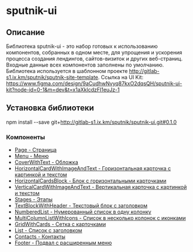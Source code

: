 # sputnik-ui
## Описание 
Библиотека sputnik-ui - это набор готовых к использованию компонентов, собранных в одном месте, для упрощения и ускорения процесса создания лендингов, сайтов-визиток и других веб-страниц.  
Входные данные всех компонентов заполнены по умолчанию.
Библиотека используется в шаблонном проекте http://gitlab-s1.ix.km/sputnik/sputnik-site-template.
Ссылка на UI Kit: https://www.figma.com/design/9aCudhwNvyq87kxO2dqsQH/sputnik-ui-kit?node-id=0-1&m=dev&t=x1aXklcdzFI1euJz-1

## Установка библиотеки
npm install --save git+http://gitlab-s1.ix.km/sputnik/sputnik-ui.git#0.1.0

### Компоненты
* [Page - Страница](docs/Page.md)
* [Menu - Меню](docs/Menu.md)
* [CoverWithText - Обложка](docs/CoverWithText.md)
* [HorizontalCardWithImageAndText - Горизонтальная карточка с картинкой и текстом](docs/HorizontalCardWithImageAndText.md)
* [HorizontalCardsBlock - Блок с горизонтальными карточками](docs/HorizontalCardsBlock.md)
* [VerticalCardWithImageAndText - Вертикальная карточка с картинкой и текстом](docs/VerticalCardWithImageAndText.md)
* [Stages - Этапы](docs/Stages.md)
* [TextBlockWithHeader - Текстовый блок с заголовком](docs/TextBlockWithHeader.md)
* [NumberedList - Нумерованный список в одну колонку](docs/NumberedList.md)
* [MultiColumnListWithIcons - Список в несколько колонок с иконками](docs/MultiColumnListWithIcons.md)
* [GridWithCards - Сетка с карточками](docs/GridWithCards.md)
* [List - Список с заголовком](docs/List.md)
* [Contacts - Контакты](docs/Contacts.md)
* [Footer - Подвал с расширенным меню](docs/Footer.md)
